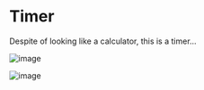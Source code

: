 # Timer

Despite of looking like a calculator, this is a timer...

![image](https://user-images.githubusercontent.com/72417905/185626424-d1943362-1828-4791-8afd-e2e640ebc74a.png)

![image](https://user-images.githubusercontent.com/72417905/185626617-b027e6be-1f59-4d86-b8c6-18a7fb12af10.png)
